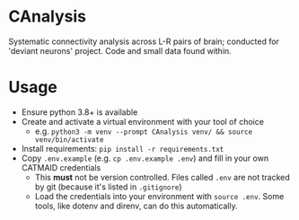# CAnalysis

Systematic connectivity analysis across L-R pairs of brain; conducted for 'deviant neurons' project. Code and small data found within.

# Usage

- Ensure python 3.8+ is available
- Create and activate a virtual environment with your tool of choice
  - e.g. `python3 -m venv --prompt CAnalysis venv/ && source venv/bin/activate`
- Install requirements: `pip install -r requirements.txt`
- Copy `.env.example` (e.g. `cp .env.example .env`) and fill in your own CATMAID credentials
  - This **must** not be version controlled. Files called `.env` are not tracked by git (because it's listed in `.gitignore`)
  - Load the credentials into your environment with `source .env`. Some tools, like dotenv and direnv, can do this automatically.
